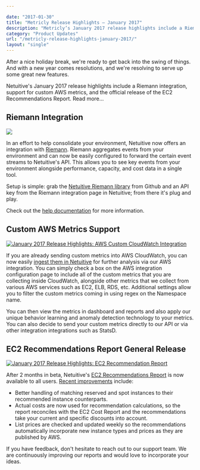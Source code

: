 ```yaml
---

date: "2017-01-30"
title: "Metricly Release Highlights – January 2017"
description: "Metricly’s January 2017 release highlights include a Riemann integration, support for custom AWS metrics, & the release of the EC2 Recommendations Report."
category: "Product Updates"
url: "/metricly-release-highlights-january-2017/"
layout: "single"
---
```


After a nice holiday break, we're ready to get back into the swing of things. And with a new year comes resolutions, and we're resolving to serve up some great new features.

Netuitive's January 2017 release highlights include a Riemann integration, support for custom AWS metrics, and the official release of the EC2 Recommendations Report. Read more...

Riemann Integration
-------------------

[![](https://s3-us-west-2.amazonaws.com/com-netuitive-app-usw2-public/wp-content/uploads/2017/07/rnh_riemann.png)](https://s3-us-west-2.amazonaws.com/com-netuitive-app-usw2-public/wp-content/uploads/2017/07/rnh_riemann.png)

In an effort to help consolidate your environment, Netuitive now offers an integration with [Riemann](http://riemann.io/). Riemann aggregates events from your environment and can now be easily configured to forward the certain event streams to Netuitive's API. This allows you to see key events from your environment alongside performance, capacity, and cost data in a single tool.

Setup is simple: grab the [Netuitive Riemann library](https://github.com/riemann/riemann/blob/master/src/riemann/netuitive.clj) from Github and an API key from the Riemann integration page in Netuitive; from there it's plug and play.

Check out the [help documentation](https://help.netuitive.com/Content/Integrations/riemann.htm) for more information.

Custom AWS Metrics Support
--------------------------

[![January 2017 Release Highlights: AWS Custom CloudWatch Integration](https://s3-us-west-2.amazonaws.com/com-netuitive-app-usw2-public/wp-content/uploads/2017/07/rnh_custom_cloudwatch.png)](https://s3-us-west-2.amazonaws.com/com-netuitive-app-usw2-public/wp-content/uploads/2017/07/rnh_custom_cloudwatch.png)

If you are already sending custom metrics into AWS CloudWatch, you can now easily [ingest them in Netuitive](/aws-cloudwatch-metrics-integration/) for further analysis via our AWS integration. You can simply check a box on the AWS integration configuration page to include all of the custom metrics that you are collecting inside CloudWatch, alongside other metrics that we collect from various AWS services such as EC2, ELB, RDS, etc. Additional settings allow you to filter the custom metrics coming in using regex on the Namespace name.

You can then view the metrics in dashboard and reports and also apply our unique behavior learning and anomaly detection technology to your metrics. You can also decide to send your custom metrics directly to our API or via other integration integrations such as StatsD.

EC2 Recommendations Report General Release
------------------------------------------

[![January 2017 Release Highlights: EC2 Recommendation Report](https://s3-us-west-2.amazonaws.com/com-netuitive-app-usw2-public/wp-content/uploads/2017/07/rnh_ec2_reco-1024x585.png)](https://s3-us-west-2.amazonaws.com/com-netuitive-app-usw2-public/wp-content/uploads/2017/07/rnh_ec2_reco.png)

After 2 months in beta, Netuitive's [EC2 Recommendations Report](https://help.netuitive.com/Content/Reports/ec2_recommendation_report.htm?Highlight=ec2%20recommendation) is now available to all users. [Recent improvements](/optimize-aws-instance-types) include:

-   Better handling of matching reserved and spot instances to their recommended instance counterparts.
-   Actual costs are now used for recommendation calculations, so the report reconciles with the EC2 Cost Report and the recommendations take your current and specific discounts into account.
-   List prices are checked and updated weekly so the recommendations automatically incorporate new instance types and prices as they are published by AWS.

If you have feedback, don't hesitate to reach out to our support team. We are continuously improving our reports and would love to incorporate your ideas.
